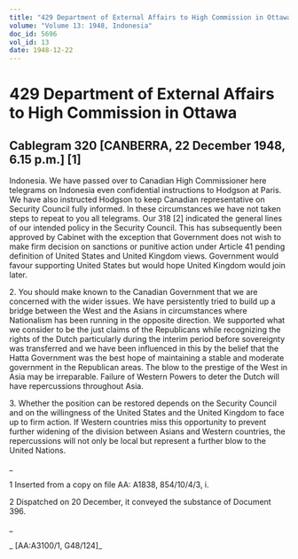 ```yaml
---
title: "429 Department of External Affairs to High Commission in Ottawa"
volume: "Volume 13: 1948, Indonesia"
doc_id: 5696
vol_id: 13
date: 1948-12-22
---
```


# 429 Department of External Affairs to High Commission in Ottawa

## Cablegram 320 [CANBERRA, 22 December 1948, 6.15 p.m.] [1]

Indonesia. We have passed over to Canadian High Commissioner here telegrams on Indonesia even confidential instructions to Hodgson at Paris. We have also instructed Hodgson to keep Canadian representative on Security Council fully informed. In these circumstances we have not taken steps to repeat to you all telegrams. Our 318 [2] indicated the general lines of our intended policy in the Security Council. This has subsequently been approved by Cabinet with the exception that Government does not wish to make firm decision on sanctions or punitive action under Article 41 pending definition of United States and United Kingdom views. Government would favour supporting United States but would hope United Kingdom would join later.

2\. You should make known to the Canadian Government that we are concerned with the wider issues. We have persistently tried to build up a bridge between the West and the Asians in circumstances where Nationalism has been running in the opposite direction. We supported what we consider to be the just claims of the Republicans while recognizing the rights of the Dutch particularly during the interim period before sovereignty was transferred and we have been influenced in this by the belief that the Hatta Government was the best hope of maintaining a stable and moderate government in the Republican areas. The blow to the prestige of the West in Asia may be irreparable. Failure of Western Powers to deter the Dutch will have repercussions throughout Asia.

3\. Whether the position can be restored depends on the Security Council and on the willingness of the United States and the United Kingdom to face up to firm action. If Western countries miss this opportunity to prevent further widening of the division between Asians and Western countries, the repercussions will not only be local but represent a further blow to the United Nations.

_

1 Inserted from a copy on file AA: A1838, 854/10/4/3, i.

2 Dispatched on 20 December, it conveyed the substance of Document 396.

_

_ [AA:A3100/1, G48/124]_
